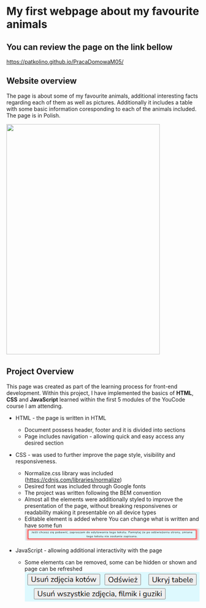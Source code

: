 # My first webpage about my favourite animals

## You can review the page on the link bellow
https://patkolino.github.io/PracaDomowaM05/

## Website overview
The page is about some of my favourite animals, additional interesting facts regarding each of them as well as pictures. Additionally it includes a table with some basic information coresponding to each of the animals included. The page is in Polish. 

<image src="images/KittiesPreview.png" width="400px" height="600px">

## Project Overview
This page was created as part of the learning process for front-end development. Within this project, I have implemented the basics of **HTML**, **CSS** and **JavaScript** learned within the first 5 modules of the YouCode course I am attending. 

- HTML - the page is written in HTML
  - Document possess header, footer and it is divided into sections
  - Page includes navigation - allowing quick and easy access any desired section

- CSS - was used to further improve the page style, visibility and responsiveness.
  - Normalize.css library was included (https://cdnjs.com/libraries/normalize)
  - Desired font was included through Google fonts
  - The project was written following the BEM convention
  - Almost all the elements were additionally styled to improve the presentation of the page, without breaking responsivenes or readability making it presentable on all device types
  - Editable element is added where You can change what is written and have some fun
  ![editable paragraph](images/editableparagraph.png)

- JavaScript - allowing additional interactivity with the page
  - Some elements can be removed, some can be hidden or shown and page can be refreshed
![Buttons](images/Buttons.png)